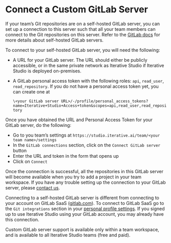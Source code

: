 # Connect a Custom GitLab Server

If your team’s Git repositories are on a self-hosted GitLab server, you can set
up a connection to this server such that all your team members can connect to
the Git repositories on this server. Refer to the
[GitLab docs](https://about.gitlab.com/install/) for more details about
self-hosted GitLab servers.

To connect to your self-hosted GitLab server, you will need the following:

- A URL for your GitLab server. The URL should either be publicly accessible, or
  in the same private network as Iterative Studio if Iterative Studio is
  deployed on-premises.
- A GitLab personal access token with the following roles: `api`, `read_user`,
  `read_repository`. If you do not have a personal access token yet, you can
  create one at

  `\<your GitLab server URL>/-/profile/personal_access_tokens?name=Iterative+Studio+Access+token&scopes=api,read_user,read_repository`

Once you have obtained the URL and Personal Access Token for your GitLab server,
do the following:

- Go to you team’s settings at
  `https://studio.iterative.ai/team/<your team name>/settings`
- In the `GitLab connections` section, click on the `Connect GitLab server`
  button
- Enter the URL and token in the form that opens up
- Click on `Connect`

Once the connection is successful, all the repositories in this GitLab server
will become available when you try to add a project in your team workspace. If
you have any trouble setting up the connection to your GitLab server, please
[contact us](/doc/studio/troubleshooting#support).

<admon type ="info">

Connecting to a self-hosted GitLab server is different from connecting to your
account on GitLab SaaS ([gitlab.com](http://gitlab.com/)). To connect to GitLab
SaaS go to the `Git integrations` section in your
[personal profile settings](https://studio.iterative.ai/user/_/profile). If you
signed up to use Iterative Studio using your GitLab account, you may already
have this connection.

</admon>

<admon type ="info">

Custom GitLab server support is available only within a team workspace, and is
available to all Iterative Studio teams (free and paid).

</admon>
